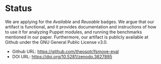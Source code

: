 # Status

We are applying for the _Available_ and _Reusable_ badges.
We argue that our artifact is functional,
and it provides documentation and instructions
of how to use it for analyzing Puppet modules,
and running the benchmarks mentioned
in our paper.
Furthermore,
our artifact is publicly available at Github
under the GNU General Public License v3.0.

* Github URL: https://github.com/theosotr/fsmove-eval
* DOI URL: https://doi.org/10.5281/zenodo.3627895
